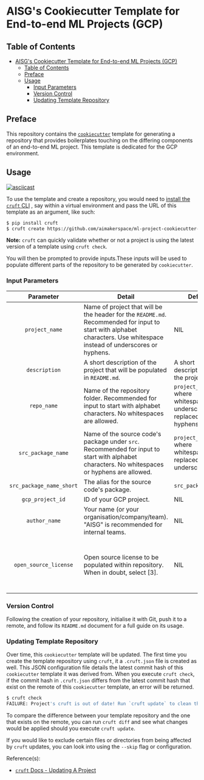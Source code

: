 # AISG's Cookiecutter Template for End-to-end ML Projects (GCP)

## Table of Contents

- [AISG's Cookiecutter Template for End-to-end ML Projects (GCP)](#aisgs-cookiecutter-template-for-end-to-end-ml-projects-gcp)
  - [Table of Contents](#table-of-contents)
  - [Preface](#preface)
  - [Usage](#usage)
    - [Input Parameters](#input-parameters)
    - [Version Control](#version-control)
    - [Updating Template Repository](#updating-template-repository)

## Preface

This repository contains the
[`cookiecutter`](https://cookiecutter.readthedocs.io/en/stable/)
template for generating a repository that provides boilerplates touching
on the differing components of an end-to-end ML project. This template
is dedicated for the GCP environment.

## Usage

[![asciicast](https://asciinema.org/a/460803.svg)](https://asciinema.org/a/460803)

To use the template and create a repository, you would need to
[install the `cruft` CLI](https://cruft.github.io/cruft/)
, say within a virtual environment and pass the URL of this template as
an argument, like such:

```bash
$ pip install cruft
$ cruft create https://github.com/aimakerspace/ml-project-cookiecutter-gcp
```

__Note:__ `cruft` can quickly validate whether or not a project is using
the latest version of a template using `cruft check`.

You will then be prompted to provide inputs.These inputs will be used to
populate different parts of the repository to be generated by
`cookiecutter`.

### Input Parameters

|         Parameter        | Detail                                                                                                                                         | Default                                                                     | Choices                                      |
|:------------------------:|------------------------------------------------------------------------------------------------------------------------------------------------|-----------------------------------------------------------------------------|----------------------------------------------|
|      `project_name`      | Name of project that will be the header for the `README.md`. Recommended for input to start with alphabet characters. Use whitespace instead of underscores or hyphens. | NIL                                                                         | NIL                                          |
|       `description`      | A short description of the project that will be populated in `README.md`.                                                                      | A short description of the project.                                         | NIL                                          |
|        `repo_name`       | Name of the repository folder. Recommended for input to start with alphabet characters. No whitespaces are allowed.                            | `project_name` where whitespaces and underscores are replaced with hyphens. | NIL                                          |
|    `src_package_name`    | Name of the source code's package under `src`. Recommended for input to start with alphabet characters. No whitespaces or hyphens are allowed. | `project_name` where whitespaces are replaced with underscores.             | NIL                                          |
| `src_package_name_short` | The alias for the source code's package.                                                                                                       | `src_package_name`                                                          | NIL                                          |
|     `gcp_project_id`     | ID of your GCP project.                                                                                                                        | NIL                                                                         | NIL                                          |
|       `author_name`      | Your name (or your organisation/company/team). "AISG" is recommended for internal teams.                                                       | NIL                                                                         | NIL                                          |
|   `open_source_license`  | Open source license to be populated within repository. When in doubt, select [3].                                                              | NIL                                                                         | 1 - MIT, 2 - BSD-3-Clause, 3 - No license file |

### Version Control

Following the creation of your repository,
initialise it with Git, push it to a
remote, and follow its
`README.md` document for a full guide on its usage.

### Updating Template Repository

Over time, this `cookiecutter` template will be updated. The first time
you create the template repository using `cruft`, it a `.cruft.json`
file is created as well. This JSON configuration file details
the latest commit hash of this `cookiecutter` template it was derived
from. When you execute `cruft check`, if the commit hash
in `.cruft.json` differs from the latest commit hash that exist
on the remote of this `cookiecutter` template, an error will be
returned.

```bash
$ cruft check
FAILURE: Project's cruft is out of date! Run `cruft update` to clean this mess up.
```

To compare the difference between your template repository
and the one that exists on the remote, you can run `cruft diff`
and see what changes would be applied should you execute
`cruft update`.

If you would like to exclude certain files or directories from
being affected by `cruft` updates, you can look into using the
`--skip` flag or configuration.

Reference(s):

- [`cruft` Docs - Updating A Project](https://cruft.github.io/cruft/#updating-a-project)
